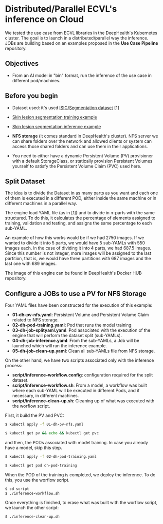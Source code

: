# Distributed/Parallel ECVL's inference on Cloud

We tested the use case from ECVL libraries in the DeepHealth's Kubernetes cluster. The goal is to launch in a distributed/parallel way the inference. JOBs are building based on an examples proposed in the **Use Case Pipeline** repository.

## Objectives

- From an AI model in "bin" format, run the inference of the use case in different pod/machines.

## Before you begin

- Dataset used: it's used [ISIC/Segmentation dataset](https://github.com/deephealthproject/use_case_pipeline/blob/master/README.md) [1]

- [Skin lesion segmentation training example](https://github.com/deephealthproject/pyecvl/blob/master/examples/use_case_pipeline/skin_lesion_segmentation_training.py)

- [Skin lesion segmentation inference example](https://github.com/deephealthproject/pyecvl/blob/master/examples/use_case_pipeline/skin_lesion_segmentation_inference.py)

- **NFS storage** (it comes standard in DeepHealth's cluster). NFS server we can share folders over the network and allowed clients or system can access those shared folders and can use them in their applications.
  
- You need to either have a dynamic Persistent Volume (PV) provisioner with a default StorageClass, or statically provision Persistent Volumes yourself to satisfy the Persistent Volume Claim (PVC) used here.

## Split Dataset

The idea is to divide the Dataset in as many parts as you want and each one of them is executed in a different POD, either inside the same machine or in different machines in a parallel way.

The engine load YAML file (as in [1]) and to divide in n-parts with the same structured. To do this, it calculates the percentage of elements assigned to training, validation and testing, and assigns the same percentage to each sub-YAML. 

An example of how this works would be if we had 2750 images. If we wanted to divide it into 5 parts, we would have 5 sub-YAMLs with 550 images each. In the case of dividing it into 4 parts, we had 687.5 images. Since this number is not integer, more images will be assigned to the last partition, that is, we would have three partitions with 687 images and the last one with 689 images.

The image of this engine can be found in DeepHealth's Docker HUB repository.

## Configure a JOBs to use a PV for NFS Storage

Four YAML files have been constructed for the execution of this example:

- **01-dh-pv-nfs.yaml**: Persistent Volume and Persistent Volume Claim related to NFS storage.
- **02-dh-pod-training.yaml**: Pod that runs the model training
- **03-dh-job-splityaml.yaml**: Pod associated with the execution of the engine that will perform the dataset split (sub-YAMLs).
- **04-dh-job-inference.yaml**: From the sub-YAMLs, a Job will be launched which will run the inference example.
- **05-dh-job-clean-up.yaml**: Clean all sub-YAMLs file from NFS storage.

On the other hand, we have two scripts associated only with the inference process:

- **script/inference-workflow.config**: configuration required for the split dataset.
- **script/inference-workflow.sh**: From a model, a workflow was built where each sub-YAML will be executed in different Pods, and if necessary, in different machines. 
- **script/inference-clean-up.sh**: Cleaning up of what was executed with the worflow script.

First, it build the PV and PVC:

```bash
$ kubectl apply -f 01-dh-pv-nfs.yaml 

$ kubectl get pv && echo && kubectl get pvc 
```

and then, the PODs associated with model training. In case you already have a model, skip this step.

```bash
$ kubectl apply -f 02-dh-pod-training.yaml

$ kubectl get pod dh-pod-training 
```

When the POD of the training is completed, we deploy the inference. To do this, you use the worflow script.

```bash
$ cd script
$ ./inference-workflow.sh
```
Once everything is finished, to erase what was built with the worflow script, we launch the other script:

```bash
$ ./inference-clean-up.sh
```
